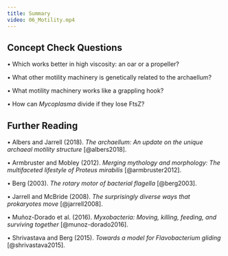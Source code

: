 ```yaml
---
title: Summary
video: 06_Motility.mp4
---
```


## Concept Check Questions 

• Which works better in high viscosity: an oar or a propeller?

• What other motility machinery is genetically related to the archaellum?

• What motility machinery works like a grappling hook?

• How can *Mycoplasma* divide if they lose FtsZ?

## Further Reading 

• Albers and Jarrell (2018). *The archaellum: An update on the unique archaeal motility structure* [@albers2018].

• Armbruster and Mobley (2012). *Merging mythology and morphology: The multifaceted lifestyle of Proteus mirabilis* [@armbruster2012].

• Berg (2003). *The rotary motor of bacterial flagella* [@berg2003].

• Jarrell and McBride (2008). *The surprisingly diverse ways that prokaryotes move* [@jarrell2008].

• Muñoz-Dorado et al. (2016). *Myxobacteria: Moving, killing, feeding, and surviving together* [@munoz-dorado2016].

• Shrivastava and Berg (2015). *Towards a model for Flavobacterium gliding* [@shrivastava2015].
